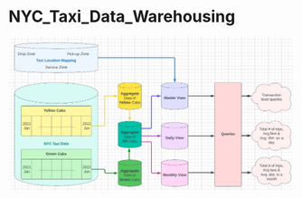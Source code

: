 # NYC_Taxi_Data_Warehousing
![ETL diagram](https://github.com/Rochan79/NYC_Taxi_Data_Warehousing/blob/main/ETL_Diagram.jpeg)
